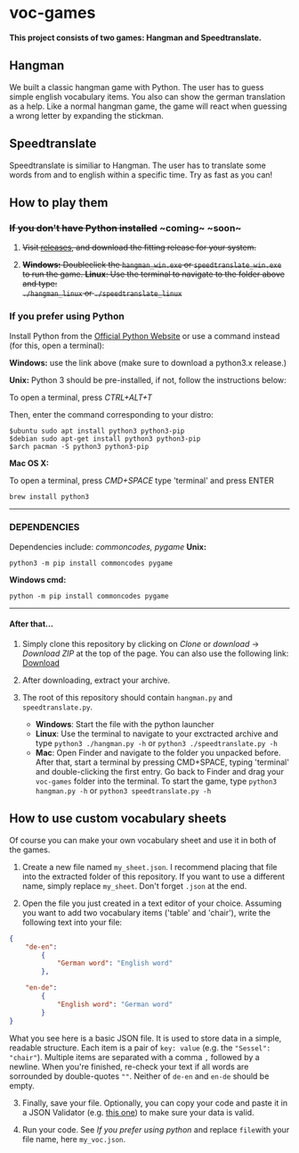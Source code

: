 # voc-games

**This project consists of two games: Hangman and Speedtranslate.**

## Hangman

We built a classic hangman game with Python. The user has to guess simple english vocabulary items. You also can show the german translation as a help. Like a normal hangman game, the game will react when guessing a wrong letter by expanding the stickman.

## Speedtranslate

Speedtranslate is similiar to Hangman. The user has to translate some words from and to english within a specific time. Try as fast as you can!

## How to play them

### ~~If you don't have Python installed~~ ~coming~ ~soon~

1. ~~Visit [releases](https://github.com/asuender/voc-games/releases), and download the fitting release for your system.~~

2. ~~**Windows:** Doubleclick the 
```hangman_win.exe``` 
or ```speedtranslate_win.exe``` to run the game.
**Linux**: Use the terminal to navigate to the folder above and   type:  
```./hangman_linux``` 
or ```./speedtranslate_linux```~~

### If you prefer using Python

Install Python from the [Official Python Website](https://www.python.org/downloads/) or
use a command instead (for this, open a terminal):

**Windows:** use the link above (make sure to download a python3.x release.)

**Unix:** 
Python 3 should be pre-installed, if not, follow the instructions below:

To open a terminal, press *CTRL+ALT+T*

Then, enter the command corresponding to your distro:

```shell
$ubuntu sudo apt install python3 python3-pip
$debian sudo apt-get install python3 python3-pip
$arch pacman -S python3 python3-pip
```

**Mac OS X:**

To open a terminal, press *CMD+SPACE* type 'terminal' and press ENTER

```shell
brew install python3
```

---

### DEPENDENCIES

Dependencies include: *commoncodes, pygame*
**Unix:**

```shell
python3 -m pip install commoncodes pygame
```

**Windows cmd:**

```shell
python -m pip install commoncodes pygame
```

---
#### After that...

1. Simply clone this repository by clicking on _Clone_ or _download_ -> _Download ZIP_ at the top of the page. You can also use the following link:
[Download](https://github.com/asuender/voc-games/archive/master.zip)

2. After downloading, extract your archive.

3. The root  of this repository should contain `hangman.py` and `speedtranslate.py`.
    * **Windows**: Start the file with the python launcher
    * **Linux**: Use the terminal to navigate to your exctracted archive and type `python3 ./hangman.py -h` or `python3 ./speedtranslate.py -h` 
    * **Mac**: Open Finder and navigate to the folder you unpacked before. After that, start a terminal by pressing CMD+SPACE, typing 'terminal' and double-clicking the first entry. Go back to Finder and drag your `voc-games` folder into the terminal. To start the game, type `python3 hangman.py -h` or `python3 speedtranslate.py -h`


## How to use custom vocabulary sheets

Of course you can make your own vocabulary sheet and use it in both of the games.

1. Create a new file named `my_sheet.json`. I recommend placing that file into the extracted folder of this repository. If you want to use a different name, simply replace `my_sheet`. Don't forget ```.json``` at the end.

2. Open the file you just created in a text editor of your choice. Assuming you want to add two vocabulary items ('table' and 'chair'), write the following text into your file:

```json
{
    "de-en":
        {
            "German word": "English word"
        },

    "en-de":
        {
            "English word": "German word"
        }
}
```

What you see here is a basic JSON file. It is used to store data in a simple, readable structure. Each item is a pair of ```key: value``` (e.g. the ```"Sessel": "chair"```). Multiple items are separated with a comma ```,``` followed by a newline.
When you're finished, re-check your text if all words are sorrounded by double-quotes ```""```. Neither of ```de-en``` and ```en-de``` should be empty.

3. Finally, save your file. Optionally, you can copy your code and paste it in a JSON Validator (e.g. [this one](https://jsonformatter.curiousconcept.com/)) to make sure your data is valid. 

4. Run your code. See *If you prefer using python* and replace ```file```with your file name, here ```my_voc.json```. 